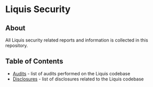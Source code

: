 # Liquis Security

## About

All Liquis security related reports and information is collected in this repository.

## Table of Contents

- [Audits](./audits) - list of audits performed on the Liquis codebase
- [Disclosures](./disclosures) - list of disclosures related to the Liquis codebase
